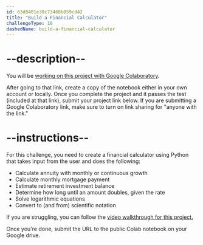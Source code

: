 ```yaml
---
id: 63d8401e39c73468b059cd42
title: "Build a Financial Calculator"
challengeType: 10
dashedName: build-a-financial-calculator
---
```


# --description--

You will be <a href="https://colab.research.google.com/drive/1zUAVAkwyjat4Z-8nfrajM1ut9UcO18We?usp=sharing" target="_blank" rel="noopener noreferrer nofollow">working on this project with Google Colaboratory</a>.

After going to that link, create a copy of the notebook either in your own account or locally. Once you complete the project and it passes the test (included at that link), submit your project link below. If you are submitting a Google Colaboratory link, make sure to turn on link sharing for "anyone with the link."

# --instructions--

For this challenge, you need to create a financial calculator using Python that takes input from the user and does the following:

- Calculate annuity with monthly or continuous growth
- Calculate monthly mortgage payment
- Estimate retirement investment balance
- Determine how long until an amount doubles, given the rate
- Solve logarithmic equations
- Convert to (and from) scientific notation

If you are struggling, you can follow the <a href="https://www.youtube.com/embed/c2AhGd6srJ0" target="_blank" rel="noopener noreferrer nofollow">video walkthrough for this project.</a>

Once you're done, submit the URL to the public Colab notebook on your Google drive.


